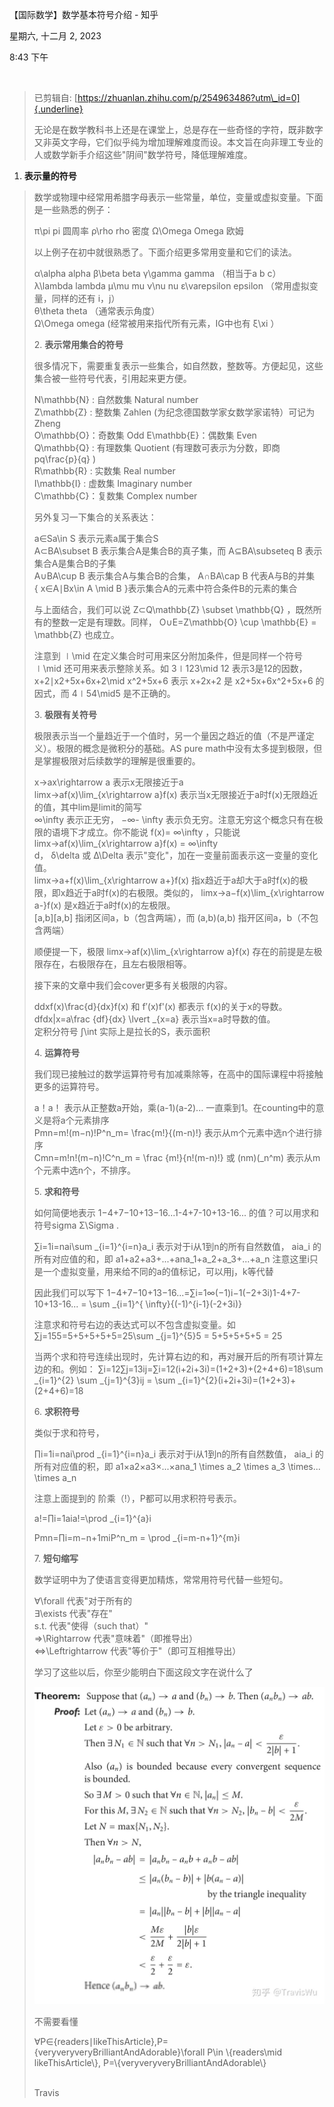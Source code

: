 【国际数学】数学基本符号介绍 - 知乎

星期六, 十二月 2, 2023

8:43 下午

 

> 已剪辑自: [https://zhuanlan.zhihu.com/p/254963486?utm\_id=0]{.underline}
>
> 无论是在数学教科书上还是在课堂上，总是存在一些奇怪的字符，既非数字又非英文字母，它们似乎纯为增加理解难度而设。本文旨在向非理工专业的人或数学新手介绍这些"阴间"数学符号，降低理解难度。

1.  **表示量的符号**

> 数学或物理中经常用希腊字母表示一些常量，单位，变量或虚拟变量。下面是一些熟悉的例子：
>
> π\\pi pi 圆周率 ρ\\rho rho 密度 Ω\\Omega Omega 欧姆
>
> 以上例子在初中就很熟悉了。下面介绍更多常用变量和它们的读法。
>
> α\\alpha alpha β\\beta beta γ\\gamma gamma （相当于a b c）\
> λ\\lambda lambda μ\\mu mu ν\\nu nu ε\\varepsilon epsilon （常用虚拟变量，同样的还有 i，j）\
> θ\\theta theta （通常表示角度）\
> Ω\\Omega omega (经常被用来指代所有元素，IG中也有 ξ\\xi ）
>
> 2\. **表示常用集合的符号**
>
> 很多情况下，需要重复表示一些集合，如自然数，整数等。方便起见，这些集合被一些符号代表，引用起来更方便。
>
> N\\mathbb{N} : 自然数集 Natural number\
> Z\\mathbb{Z} : 整数集 Zahlen (为纪念德国数学家女数学家诺特）可记为Zheng\
> O\\mathbb{O}：奇数集 Odd E\\mathbb{E}：偶数集 Even\
> Q\\mathbb{Q} : 有理数集 Quotient (有理数可表示为分数，即商 pq\\frac{p}{q} )\
> R\\mathbb{R} : 实数集 Real number\
> I\\mathbb{I} : 虚数集 Imaginary number\
> C\\mathbb{C}：复数集 Complex number
>
> 另外复习一下集合的关系表达：
>
> a∈Sa\\in S 表示元素a属于集合S\
> A⊂BA\\subset B 表示集合A是集合B的真子集，而 A⊆BA\\subseteq B 表示集合A是集合B的子集\
> A∪BA\\cup B 表示集合A与集合B的合集， A∩BA\\cap B 代表A与B的并集\
> { x∈A∣Bx\\in A \\mid B }表示集合A的元素中符合条件B的元素的集合
>
> 与上面结合，我们可以说 Z⊂Q\\mathbb{Z} \\subset \\mathbb{Q} ，既然所有的整数一定是有理数。同样， O∪E=Z\\mathbb{O} \\cup \\mathbb{E} = \\mathbb{Z} 也成立。
>
> 注意到 ∣\\mid 在定义集合时可用来区分附加条件，但是同样一个符号 ∣\\mid 还可用来表示整除关系。如 3∣123\\mid 12 表示3是12的因数， x+2∣x2+5x+6x+2\\mid x\^2+5x+6 表示 x+2x+2 是 x2+5x+6x\^2+5x+6 的因式，而 4∣54\\mid5 是不正确的。
>
> 3\. **极限有关符号**
>
> 极限表示当一个量趋近于一个值时，另一个量因之趋近的值（不是严谨定义）。极限的概念是微积分的基础。AS pure math中没有太多提到极限，但是掌握极限对后续数学的理解是很重要的。
>
> x→ax\\rightarrow a 表示x无限接近于a\
> limx→af(x)\\lim\_{x\\rightarrow a}f(x) 表示当x无限接近于a时f(x)无限趋近的值，其中lim是limit的简写\
> ∞\\infty 表示正无穷， −∞- \\infty 表示负无穷。注意无穷这个概念只有在极限的语境下才成立。你不能说 f(x)= ∞\\infty ，只能说 limx→af(x)\\lim\_{x\\rightarrow a}f(x) = ∞\\infty\
> d， δ\\delta 或 Δ\\Delta 表示"变化"，加在一变量前面表示这一变量的变化值。\
> limx→a+f(x)\\lim\_{x\\rightarrow a+}f(x) 指x趋近于a却大于a时f(x)的极限，即x趋近于a时f(x)的右极限。类似的， limx→a−f(x)\\lim\_{x\\rightarrow a-}f(x) 是x趋近于a时f(x)的左极限。\
> \[a,b\]\[a,b\] 指闭区间a，b（包含两端），而 (a,b)(a,b) 指开区间a，b（不包含两端）
>
> 顺便提一下，极限 limx→af(x)\\lim\_{x\\rightarrow a}f(x) 存在的前提是左极限存在，右极限存在，且左右极限相等。
>
> 接下来的文章中我们会cover更多有关极限的内容。
>
> ddxf(x)\\frac{d}{dx}f(x) 和 f′(x)f'(x) 都表示 f(x)的关于x的导数。 dfdx\|x=a\\frac {df}{dx} \\lvert \_{x=a} 表示当x=a时导数的值。\
> 定积分符号 ∫\\int 实际上是拉长的S，表示面积
>
> 4\. **运算符号**
>
> 我们现已接触过的数学运算符号有加减乘除等，在高中的国际课程中将接触更多的运算符号。
>
> a！a！ 表示从正整数a开始，乘(a-1)(a-2)\... 一直乘到1。在counting中的意义是将a个元素排序\
> Pmn=m!(m−n)!P\^n\_m= \\frac{m!}{(m-n)!} 表示从m个元素中选n个进行排序\
> Cmn=m!n!(m−n)!C\^n\_m = \\frac {m!}{n!(m-n)!} 或 (nm)(\_n\^m) 表示从m个元素中选n个，不排序。
>
> 5\. **求和符号**
>
> 如何简便地表示 1−4+7−10+13−16\...1-4+7-10+13-16\... 的值？可以用求和符号sigma Σ\\Sigma .
>
> ∑i=1i=nai\\sum \_{i=1}\^{i=n}a\_i 表示对于i从1到n的所有自然数值， aia\_i 的所有对应值的和，即 a1+a2+a3+\...+ana\_1+a\_2+a\_3+\...+a\_n 注意这里i只是一个虚拟变量，用来给不同的a的值标记，可以用j，k等代替
>
> 因此我们可以写下 1−4+7−10+13−16\...=∑i=1∞(−1)i−1(−2+3i)1-4+7-10+13-16\... = \\sum \_{i=1}\^{ \\infty}{(-1)\^{i-1}(-2+3i)}
>
> 注意求和符号右边的表达式可以不包含虚拟变量。如 ∑j=155=5+5+5+5+5=25\\sum \_{j=1}\^{5}5 = 5+5+5+5+5 = 25
>
> 当两个求和符号连续出现时，先计算右边的和，再对展开后的所有项计算左边的和。例如： ∑i=12∑j=13ij=∑i=12(i+2i+3i)=(1+2+3)+(2+4+6)=18\\sum \_{i=1}\^{2} \\sum \_{j=1}\^{3}ij = \\sum \_{i=1}\^{2}(i+2i+3i)=(1+2+3)+(2+4+6)=18
>
> 6\. **求积符号**
>
> 类似于求和符号，
>
> ∏i=1i=nai\\prod \_{i=1}\^{i=n}a\_i 表示对于i从1到n的所有自然数值， aia\_i 的所有对应值的积，即 a1×a2×a3×\...×ana\_1 \\times a\_2 \\times a\_3 \\times\... \\times a\_n
>
> 注意上面提到的 阶乘（!），P都可以用求积符号表示。
>
> a!=∏i=1aia!=\\prod \_{i=1}\^{a}i
>
> Pmn=∏i=m−n+1miP\^n\_m = \\prod \_{i=m-n+1}\^{m}i
>
> 7\. **短句缩写**
>
> 数学证明中为了使语言变得更加精炼，常常用符号代替一些短句。
>
> ∀\\forall 代表"对于所有的\
> ∃\\exists 代表"存在"\
> s.t. 代表"使得（such that）"\
> ⇒\\Rightarrow 代表"意味着"（即推导出）\
> ⇔\\Leftrightarrow 代表"等价于"（即可互相推导出）
>
> 学习了这些以后，你至少能明白下面这段文字在说什么了
>
> ![](../../assets/004_【国际数学】数学基本符号介绍_-_知乎_000.png)
>
> 不需要看懂
>
> ∀P∈{readers∣likeThisArticle},P={veryveryveryBrilliantAndAdorable}\\forall P\\in \\{readers\\mid likeThisArticle\\}, P=\\{veryveryveryBrilliantAndAdorable\\}\
>  
>
> Travis
